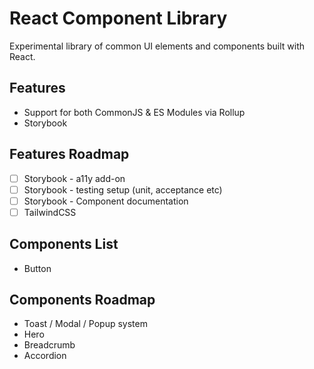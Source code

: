 # React Component Library

Experimental library of common UI elements and components built with React.

## Features

- Support for both CommonJS & ES Modules via Rollup
- Storybook

## Features Roadmap

- [ ] Storybook - a11y add-on
- [ ] Storybook - testing setup (unit, acceptance etc)
- [ ] Storybook - Component documentation
- [ ] TailwindCSS

## Components List

- Button

## Components Roadmap

- Toast / Modal / Popup system
- Hero
- Breadcrumb
- Accordion
